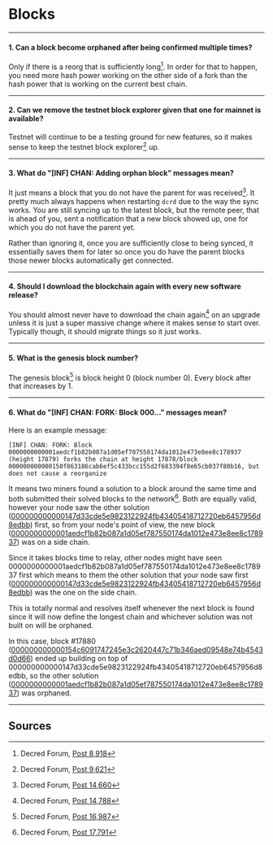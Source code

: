 # <i class="fa fa-cubes"></i> Blocks 

---

#### 1. Can a block become orphaned after being confirmed multiple times? 

Only if there is a reorg that is sufficiently long[^8918]. In order for that to happen, you need more hash power working on the other side of a fork than the hash power that is working on the current best chain.

---

#### 2. Can we remove the testnet block explorer given that one for mainnet is available? 

Testnet will continue to be a testing ground for new features, so it makes sense to keep the testnet block explorer[^9621] up.

---

#### 3. What do "[INF] CHAN: Adding orphan block" messages mean? 

It just means a block that you do not have the parent for was received[^14660]. It pretty much always happens when restarting `dcrd` due to the way the sync works. You are still syncing up to the latest block, but the remote peer, that is ahead of you, sent a notification that a new block showed up, one for which you do not have the parent yet.

Rather than ignoring it, once you are sufficiently close to being synced, it essentially saves them for later so once you do have the parent blocks those newer blocks automatically get connected.

---

#### 4. Should I download the blockchain again with every new software release? 

You should almost never have to download the chain again[^14788] on an upgrade unless it is just a super massive change where it makes sense to start over. Typically though, it should migrate things so it just works.

---

#### 5. What is the genesis block number? 

The genesis block[^16987] is block height 0 (block number 0). Every block after that increases by 1.

---

#### 6. What do "[INF] CHAN: FORK: Block 000..." messages mean? 

Here is an example message:

```no-highlight
[INF] CHAN: FORK: Block 0000000000001aedcf1b82b087a1d05ef787550174da1012e473e8ee8c178937 (height 17879) forks the chain at height 17878/block 000000000000150f863186cab6ef5c433bcc155d2f683394f8e65cb037f80b16, but does not cause a reorganize
```

It means two miners found a solution to a block around the same time and both submitted their solved blocks to the network[^17791]. Both are equally valid, however your node saw the other solution ([000000000000147d33cde5e9823122924fb43405418712720eb6457956d8edbb](https://mainnet.decred.org/block/000000000000147d33cde5e9823122924fb43405418712720eb6457956d8edbb)) first, so from your node's point of view, the new block ([0000000000001aedcf1b82b087a1d05ef787550174da1012e473e8ee8c178937](https://mainnet.decred.org/block/0000000000001aedcf1b82b087a1d05ef787550174da1012e473e8ee8c178937)) was on a side chain.

Since it takes blocks time to relay, other nodes might have seen 0000000000001aedcf1b82b087a1d05ef787550174da1012e473e8ee8c178937 first which means to them the other solution that your node saw first ([000000000000147d33cde5e9823122924fb43405418712720eb6457956d8edbb](https://mainnet.decred.org/block/000000000000147d33cde5e9823122924fb43405418712720eb6457956d8edbb)) was the one on the side chain.

This is totally normal and resolves itself whenever the next block is found since it will now define the longest chain and whichever solution was not built on will be orphaned.

In this case, block #17880 ([000000000000154c6091747245e3c2620447c71b346aed09548e74b4543d0d66](https://mainnet.decred.org/block/000000000000154c6091747245e3c2620447c71b346aed09548e74b4543d0d66)) ended up building on top of 000000000000147d33cde5e9823122924fb43405418712720eb6457956d8edbb, so the other solution ([0000000000001aedcf1b82b087a1d05ef787550174da1012e473e8ee8c178937](https://mainnet.decred.org/block/0000000000001aedcf1b82b087a1d05ef787550174da1012e473e8ee8c178937)) was orphaned.

---

## <i class="fa fa-book"></i> Sources 

[^8918]: Decred Forum, [Post 8,918](https://forum.decred.org/threads/557/#post-8918)
[^9621]: Decred Forum, [Post 9,621](https://forum.decred.org/threads/651/#post-9621)
[^14660]: Decred Forum, [Post 14,660](https://forum.decred.org/threads/1333/#post-14660)
[^14788]: Decred Forum, [Post 14,788](https://forum.decred.org/threads/1336/#post-14788)
[^16987]: Decred Forum, [Post 16,987](https://forum.decred.org/threads/1852/#post-16987)
[^17791]: Decred Forum, [Post 17,791](https://forum.decred.org/threads/2925/#post-17791)
